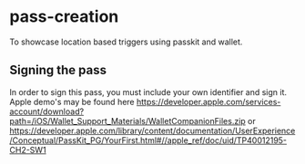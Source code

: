 # pass-creation
To showcase location based triggers using passkit and wallet.

## Signing the pass
In order to sign this pass, you must include your own identifier and sign it. Apple demo's may be found here https://developer.apple.com/services-account/download?path=/iOS/Wallet_Support_Materials/WalletCompanionFiles.zip
or https://developer.apple.com/library/content/documentation/UserExperience/Conceptual/PassKit_PG/YourFirst.html#//apple_ref/doc/uid/TP40012195-CH2-SW1
